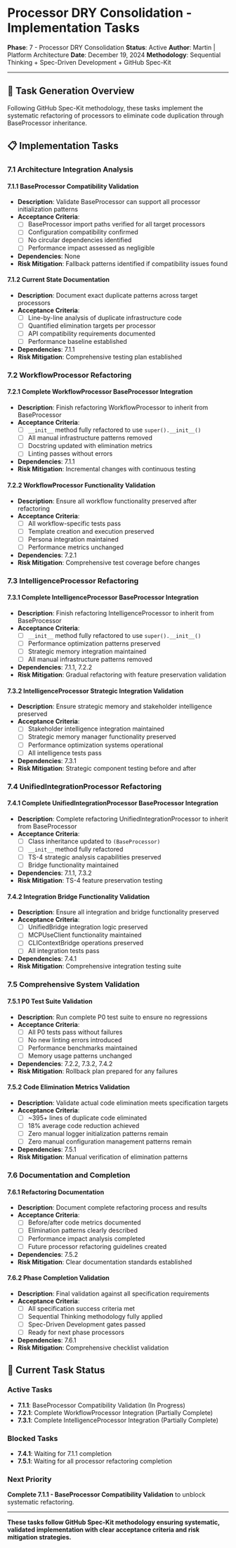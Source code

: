 # Processor DRY Consolidation - Implementation Tasks

**Phase**: 7 - Processor DRY Consolidation
**Status**: Active
**Author**: Martin | Platform Architecture
**Date**: December 19, 2024
**Methodology**: Sequential Thinking + Spec-Driven Development + GitHub Spec-Kit

---

## **🎯 Task Generation Overview**

Following GitHub Spec-Kit methodology, these tasks implement the systematic refactoring of processors to eliminate code duplication through BaseProcessor inheritance.

## **📋 Implementation Tasks**

### **7.1 Architecture Integration Analysis**

#### **7.1.1 BaseProcessor Compatibility Validation**
- **Description**: Validate BaseProcessor can support all processor initialization patterns
- **Acceptance Criteria**:
  - [ ] BaseProcessor import paths verified for all target processors
  - [ ] Configuration compatibility confirmed
  - [ ] No circular dependencies identified
  - [ ] Performance impact assessed as negligible
- **Dependencies**: None
- **Risk Mitigation**: Fallback patterns identified if compatibility issues found

#### **7.1.2 Current State Documentation**
- **Description**: Document exact duplicate patterns across target processors
- **Acceptance Criteria**:
  - [ ] Line-by-line analysis of duplicate infrastructure code
  - [ ] Quantified elimination targets per processor
  - [ ] API compatibility requirements documented
  - [ ] Performance baseline established
- **Dependencies**: 7.1.1
- **Risk Mitigation**: Comprehensive testing plan established

### **7.2 WorkflowProcessor Refactoring**

#### **7.2.1 Complete WorkflowProcessor BaseProcessor Integration**
- **Description**: Finish refactoring WorkflowProcessor to inherit from BaseProcessor
- **Acceptance Criteria**:
  - [ ] `__init__` method fully refactored to use `super().__init__()`
  - [ ] All manual infrastructure patterns removed
  - [ ] Docstring updated with elimination metrics
  - [ ] Linting passes without errors
- **Dependencies**: 7.1.1
- **Risk Mitigation**: Incremental changes with continuous testing

#### **7.2.2 WorkflowProcessor Functionality Validation**
- **Description**: Ensure all workflow functionality preserved after refactoring
- **Acceptance Criteria**:
  - [ ] All workflow-specific tests pass
  - [ ] Template creation and execution preserved
  - [ ] Persona integration maintained
  - [ ] Performance metrics unchanged
- **Dependencies**: 7.2.1
- **Risk Mitigation**: Comprehensive test coverage before changes

### **7.3 IntelligenceProcessor Refactoring**

#### **7.3.1 Complete IntelligenceProcessor BaseProcessor Integration**
- **Description**: Finish refactoring IntelligenceProcessor to inherit from BaseProcessor
- **Acceptance Criteria**:
  - [ ] `__init__` method fully refactored to use `super().__init__()`
  - [ ] Performance optimization patterns preserved
  - [ ] Strategic memory integration maintained
  - [ ] All manual infrastructure patterns removed
- **Dependencies**: 7.1.1, 7.2.2
- **Risk Mitigation**: Gradual refactoring with feature preservation validation

#### **7.3.2 IntelligenceProcessor Strategic Integration Validation**
- **Description**: Ensure strategic memory and stakeholder intelligence preserved
- **Acceptance Criteria**:
  - [ ] Stakeholder intelligence integration maintained
  - [ ] Strategic memory manager functionality preserved
  - [ ] Performance optimization systems operational
  - [ ] All intelligence tests pass
- **Dependencies**: 7.3.1
- **Risk Mitigation**: Strategic component testing before and after

### **7.4 UnifiedIntegrationProcessor Refactoring**

#### **7.4.1 Complete UnifiedIntegrationProcessor BaseProcessor Integration**
- **Description**: Complete refactoring UnifiedIntegrationProcessor to inherit from BaseProcessor
- **Acceptance Criteria**:
  - [ ] Class inheritance updated to `(BaseProcessor)`
  - [ ] `__init__` method fully refactored
  - [ ] TS-4 strategic analysis capabilities preserved
  - [ ] Bridge functionality maintained
- **Dependencies**: 7.1.1, 7.3.2
- **Risk Mitigation**: TS-4 feature preservation testing

#### **7.4.2 Integration Bridge Functionality Validation**
- **Description**: Ensure all integration and bridge functionality preserved
- **Acceptance Criteria**:
  - [ ] UnifiedBridge integration logic preserved
  - [ ] MCPUseClient functionality maintained
  - [ ] CLIContextBridge operations preserved
  - [ ] All integration tests pass
- **Dependencies**: 7.4.1
- **Risk Mitigation**: Comprehensive integration testing suite

### **7.5 Comprehensive System Validation**

#### **7.5.1 P0 Test Suite Validation**
- **Description**: Run complete P0 test suite to ensure no regressions
- **Acceptance Criteria**:
  - [ ] All P0 tests pass without failures
  - [ ] No new linting errors introduced
  - [ ] Performance benchmarks maintained
  - [ ] Memory usage patterns unchanged
- **Dependencies**: 7.2.2, 7.3.2, 7.4.2
- **Risk Mitigation**: Rollback plan prepared for any failures

#### **7.5.2 Code Elimination Metrics Validation**
- **Description**: Validate actual code elimination meets specification targets
- **Acceptance Criteria**:
  - [ ] ~395+ lines of duplicate code eliminated
  - [ ] 18% average code reduction achieved
  - [ ] Zero manual logger initialization patterns remain
  - [ ] Zero manual configuration management patterns remain
- **Dependencies**: 7.5.1
- **Risk Mitigation**: Manual verification of elimination patterns

### **7.6 Documentation and Completion**

#### **7.6.1 Refactoring Documentation**
- **Description**: Document complete refactoring process and results
- **Acceptance Criteria**:
  - [ ] Before/after code metrics documented
  - [ ] Elimination patterns clearly described
  - [ ] Performance impact analysis completed
  - [ ] Future processor refactoring guidelines created
- **Dependencies**: 7.5.2
- **Risk Mitigation**: Clear documentation standards established

#### **7.6.2 Phase Completion Validation**
- **Description**: Final validation against all specification requirements
- **Acceptance Criteria**:
  - [ ] All specification success criteria met
  - [ ] Sequential Thinking methodology fully applied
  - [ ] Spec-Driven Development gates passed
  - [ ] Ready for next phase processors
- **Dependencies**: 7.6.1
- **Risk Mitigation**: Comprehensive checklist validation

## **🔄 Current Task Status**

### **Active Tasks**
- **7.1.1**: BaseProcessor Compatibility Validation (In Progress)
- **7.2.1**: Complete WorkflowProcessor Integration (Partially Complete)
- **7.3.1**: Complete IntelligenceProcessor Integration (Partially Complete)

### **Blocked Tasks**
- **7.4.1**: Waiting for 7.1.1 completion
- **7.5.1**: Waiting for all processor refactoring completion

### **Next Priority**
**Complete 7.1.1 - BaseProcessor Compatibility Validation** to unblock systematic refactoring.

---

**These tasks follow GitHub Spec-Kit methodology ensuring systematic, validated implementation with clear acceptance criteria and risk mitigation strategies.**
